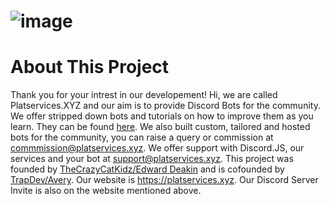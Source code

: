 # ![image](https://user-images.githubusercontent.com/79745507/148042501-0305c2a7-c5ef-436f-97a7-29f8e7c1aa8a.png)

# About This Project

Thank you for your intrest in our developement!
Hi, we are called Platservices.XYZ and our aim is to provide Discord Bots for the community.
We offer stripped down bots and tutorials on how to improve them as you learn. They can be found [here](https://github.com/PS-XYZ-Developement/Directory).
We also built custom, tailored and hosted bots for the community, you can raise a query or commission at commmission@platservices.xyz.
We offer support with Discord.JS, our services and your bot at support@platservices.xyz.
This project was founded by [TheCrazyCatKidz/Edward Deakin](https://github.com/TheCrazyCatKidz) and is cofounded by [TrapDev/Avery](https://github.com/TRAPD3V).
Our website is https://platservices.xyz.
Our Discord Server Invite is also on the website mentioned above.
